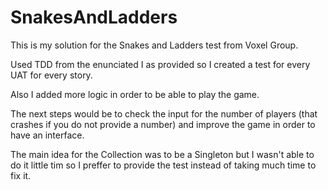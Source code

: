 # SnakesAndLadders

This is my solution for the Snakes and Ladders test from Voxel Group. 

Used TDD from the enunciated I as provided so I created a test for every UAT for every story.

Also I added more logic in order to be able to play the game.

The next steps would be to check the input for the number of players (that crashes if you do not provide a number) and improve the  game in order to have an interface.

The main idea for the Collection was to be a Singleton but I wasn't able to do it little tim so I preffer to provide the test instead of taking much time to fix it.
